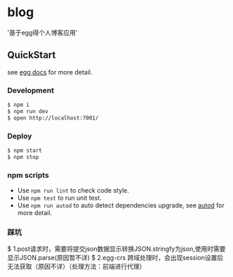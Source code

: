 # blog

'基于egg得个人博客应用'

## QuickStart

<!-- add docs here for user -->

see [egg docs][egg] for more detail.

### Development

```bash
$ npm i
$ npm run dev
$ open http://localhost:7001/
```

### Deploy

```bash
$ npm start
$ npm stop
```

### npm scripts

- Use `npm run lint` to check code style.
- Use `npm test` to run unit test.
- Use `npm run autod` to auto detect dependencies upgrade, see [autod](https://www.npmjs.com/package/autod) for more detail.

### 踩坑
$ 1.post请求时，需要将提交json数据显示转换JSON.stringfy为json,使用时需要显示JSON.parse(原因暂不详)
$ 2.egg-crs 跨域处理时，会出现session设置后无法获取（原因不详）（处理方法：前端进行代理）

[egg]: https://eggjs.org